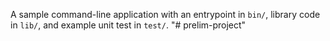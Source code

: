 A sample command-line application with an entrypoint in `bin/`, library code
in `lib/`, and example unit test in `test/`.
"# prelim-project" 

